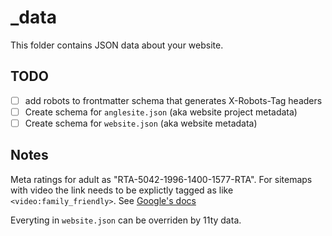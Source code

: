 # \_data

This folder contains JSON data about your website.

## TODO

- [ ] add robots to frontmatter schema that generates X-Robots-Tag headers
- [ ] Create schema for `anglesite.json` (aka website project metadata)
- [ ] Create schema for `website.json` (aka website metadata)

## Notes

Meta ratings for adult as "RTA-5042-1996-1400-1577-RTA". For sitemaps with video the link needs to be explictly tagged as like `<video:family_friendly>`. See [Google's docs](https://developers.google.com/search/docs/specialty/explicit/guidelines?udm=14)

Everyting in `website.json` can be overriden by 11ty data.
